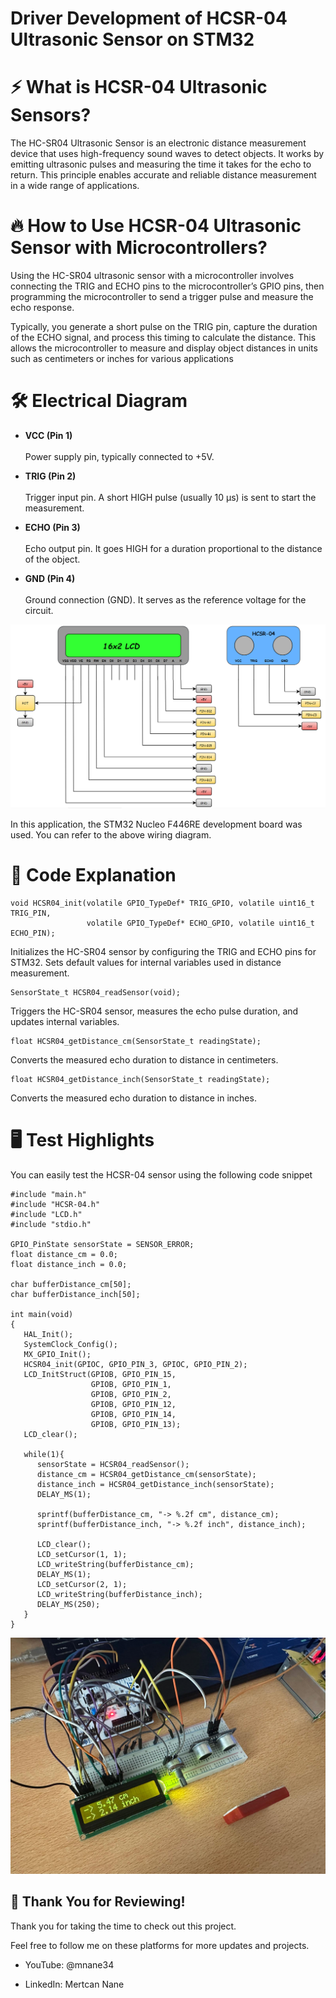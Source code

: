 # Driver Development of HCSR-04 Ultrasonic Sensor on STM32 

# ⚡ What is HCSR-04 Ultrasonic Sensors?

The HC-SR04 Ultrasonic Sensor is an electronic distance measurement device that uses high-frequency sound waves to detect objects. It works by emitting ultrasonic pulses and measuring the time it takes for the echo to return. This principle enables accurate and reliable distance measurement in a wide range of applications.

# 🔥 How to Use HCSR-04 Ultrasonic Sensor with Microcontrollers?

Using the HC-SR04 ultrasonic sensor with a microcontroller involves connecting the TRIG and ECHO pins to the microcontroller’s GPIO pins, then programming the microcontroller to send a trigger pulse and measure the echo response. 

Typically, you generate a short pulse on the TRIG pin, capture the duration of the ECHO signal, and process this timing to calculate the distance. This allows the microcontroller to measure and display object distances in units such as centimeters or inches for various applications

# 🛠️ Electrical Diagram

- **VCC (Pin 1)**<br>  
Power supply pin, typically connected to +5V.

- **TRIG (Pin 2)**<br>  
Trigger input pin. A short HIGH pulse (usually 10 µs) is sent to start the measurement.

- **ECHO (Pin 3)**<br>  
Echo output pin. It goes HIGH for a duration proportional to the distance of the object.

- **GND (Pin 4)**<br>  
Ground connection (GND). It serves as the reference voltage for the circuit.

![Shematic](images/shematic.png)

In this application, the STM32 Nucleo F446RE development board was used. You can refer to the above wiring diagram.

# 🚀 Code Explanation

<pre><code class="language-c">void HCSR04_init(volatile GPIO_TypeDef* TRIG_GPIO, volatile uint16_t TRIG_PIN, 
                 volatile GPIO_TypeDef* ECHO_GPIO, volatile uint16_t ECHO_PIN);
</code></pre>

Initializes the HC-SR04 sensor by configuring the TRIG and ECHO pins for STM32. Sets default values for internal variables used in distance measurement.

<pre><code class="language-c">SensorState_t HCSR04_readSensor(void);
</code></pre>

Triggers the HC-SR04 sensor, measures the echo pulse duration, and updates internal variables.

<pre><code class="language-c">float HCSR04_getDistance_cm(SensorState_t readingState);
</code></pre>

Converts the measured echo duration to distance in centimeters.

<pre><code class="language-c">float HCSR04_getDistance_inch(SensorState_t readingState);
</code></pre>

Converts the measured echo duration to distance in inches.

# 🖥️ Test Highlights

You can easily test the HCSR-04 sensor using the following code snippet

<pre><code class="language-c">#include "main.h"
#include "HCSR-04.h"
#include "LCD.h"
#include "stdio.h"

GPIO_PinState sensorState = SENSOR_ERROR;
float distance_cm = 0.0;
float distance_inch = 0.0;

char bufferDistance_cm[50];
char bufferDistance_inch[50];

int main(void)
{
   HAL_Init();
   SystemClock_Config();
   MX_GPIO_Init();
   HCSR04_init(GPIOC, GPIO_PIN_3, GPIOC, GPIO_PIN_2);
   LCD_InitStruct(GPIOB, GPIO_PIN_15,
		          GPIOB, GPIO_PIN_1,
		          GPIOB, GPIO_PIN_2,
		          GPIOB, GPIO_PIN_12,
		          GPIOB, GPIO_PIN_14,
		          GPIOB, GPIO_PIN_13);
   LCD_clear();

   while(1){
      sensorState = HCSR04_readSensor();
      distance_cm = HCSR04_getDistance_cm(sensorState);
      distance_inch = HCSR04_getDistance_inch(sensorState);
      DELAY_MS(1);

      sprintf(bufferDistance_cm, "-> %.2f cm", distance_cm);
      sprintf(bufferDistance_inch, "-> %.2f inch", distance_inch);

      LCD_clear();
      LCD_setCursor(1, 1);
      LCD_writeString(bufferDistance_cm);
      DELAY_MS(1);
      LCD_setCursor(2, 1);
      LCD_writeString(bufferDistance_inch);
      DELAY_MS(250);
   }
}
</code></pre>

![test](images/test.jpg)

## 🎉 Thank You for Reviewing!

Thank you for taking the time to check out this project.

Feel free to follow me on these platforms for more updates and projects.

- YouTube: @mnane34

- LinkedIn: Mertcan Nane